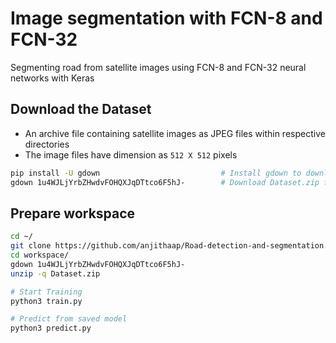 # Image segmentation with FCN-8 and FCN-32
Segmenting road from satellite images using FCN-8 and FCN-32 neural networks with Keras



## Download the Dataset
* An archive file containing satellite images as JPEG files within respective directories
* The image files have dimension as `512 X 512` pixels
```bash
pip install -U gdown                           # Install gdown to download GDrive files
gdown 1u4WJLjYrbZHwdvFOHQXJqDTtco6F5hJ-        # Download Dataset.zip file from Google Drive
```

## Prepare workspace
```bash
cd ~/
git clone https://github.com/anjithaap/Road-detection-and-segmentation.git workspace
cd workspace/
gdown 1u4WJLjYrbZHwdvFOHQXJqDTtco6F5hJ-
unzip -q Dataset.zip

# Start Training
python3 train.py

# Predict from saved model
python3 predict.py
```